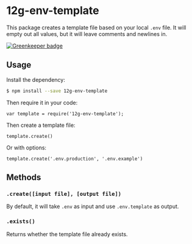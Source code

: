 # 12g-env-template

This package creates a template file based on your local `.env` file.
It will empty out all values, but it will leave comments and newlines in.

[![Greenkeeper badge](https://badges.greenkeeper.io/grrr-amsterdam/12g-env-template.svg)](https://greenkeeper.io/)


## Usage
Install the dependency:
```bash
$ npm install --save 12g-env-template
```

Then require it in your code:
```
var template = require('12g-env-template');
```

Then create a template file:
```
template.create()
```

Or with options:
```
template.create('.env.production', '.env.example')
```

## Methods

### `.create([input file], [output file])`
By default, it will take `.env` as input and use `.env.template` as output.


### `.exists()`
Returns whether the template file already exists.

